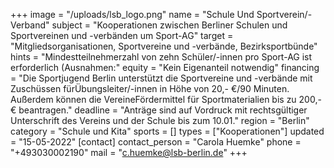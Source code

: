 +++
image = "/uploads/lsb_logo.png"
name = "Schule Und Sportverein/-Verband"
subject = "Kooperationen zwischen Berliner Schulen und Sportvereinen und -verbänden um Sport-AG"
target = "Mitgliedsorganisationen, Sportvereine und -verbände, Bezirksportbünde"
hints = "Mindestteilnehmerzahl von zehn Schüler/-innen pro Sport-AG ist erforderlich (Ausnahmen:"
equity = "Kein Eigenanteil notwendig"
financing = "Die Sportjugend Berlin unterstützt die Sportvereine und -verbände mit Zuschüssen fürÜbungsleiter/-innen in Höhe von 20,- €/90 Minuten. Außerdem können die VereineFördermittel für Sportmaterialien bis zu 200,- € beantragen."
deadline = "Anträge sind auf Vordruck mit rechtsgültiger Unterschrift des Vereins und der Schule bis zum 10.01."
region = "Berlin"
category = "Schule und Kita"
sports = []
types = ["Kooperationen"]
updated = "15-05-2022"
[contact]
contact_person = "Carola Huemke"
phone = "+493030002190"
mail = "c.huemke@lsb-berlin.de"
+++